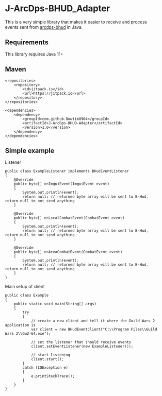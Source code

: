 # J-ArcDps-BHUD_Adapter
 This is a very simple library that makes it easier to receive and process events sent from [arcdps-bhud](https://github.com/blish-hud/arcdps-bhud) in Java.

## Requirements
This library requires Java 11+

## Maven
```
<repositories>
    <repository>
        <id>jitpack.io</id>
        <url>https://jitpack.io</url>
    </repository>
</repositories>

<dependencies>
    <dependency>
        <groupId>com.github.Bowtie8904</groupId>
        <artifactId>J-ArcDps-BHUD-Adapter</artifactId>
        <version>1.0</version>
    </dependency>
</dependencies>
```

## Simple example
Listener
```
public class ExampleListener implements BHudEventListener
{
    @Override
    public byte[] onImguiEvent(ImguiEvent event)
    {
        System.out.println(event);
        return null; // returned byte array will be sent to B-Hud, return null to not send anything
    }

    @Override
    public byte[] onLocalCombatEvent(CombatEvent event)
    {
        System.out.println(event);
        return null; // returned byte array will be sent to B-Hud, return null to not send anything
    }

    @Override
    public byte[] onAreaCombatEvent(CombatEvent event)
    {
        System.out.println(event);
        return null; // returned byte array will be sent to B-Hud, return null to not send anything
    }
}
```

Main setup of client
```
public class Example
{
    public static void main(String[] args)
    {
        try
        {
            // create a new client and tell it where the Guild Wars 2 application is
            var client = new BHudEventClient("C:\\Program Files\\Guild Wars 2\\Gw2-64.exe");

            // set the listener that should receive events
            client.setEventListener(new ExampleListener());

            // start listening
            client.start();
        }
        catch (IOException e)
        {
            e.printStackTrace();
        }
    }
}
```
